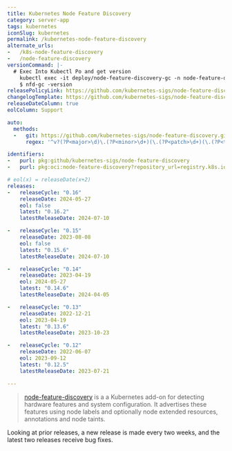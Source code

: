 ```yaml
---
title: Kubernetes Node Feature Discovery
category: server-app
tags: kubernetes
iconSlug: kubernetes
permalink: /kubernetes-node-feature-discovery
alternate_urls:
-   /k8s-node-feature-discovery
-   /node-feature-discovery
versionCommand: |-
  # Exec Into Kubectl Po and get version
    kubectl exec -it deploy/node-feature-discovery-gc -n node-feature-delivery -- bash
    $ nfd-gc -version
releasePolicyLink: https://github.com/kubernetes-sigs/node-feature-discovery/releases
changelogTemplate: https://github.com/kubernetes-sigs/node-feature-discovery/releases/tag/v__LATEST__
releaseDateColumn: true
eolColumn: Support

auto:
  methods:
  -   git: https://github.com/kubernetes-sigs/node-feature-discovery.git
      regex: '^v?(?P<major>\d)\.(?P<minor>\d+)(\.(?P<patch>\d+)(\.(?P<tiny>\d+))?)?$' # 0.x versions are ignored by default

identifiers:
-   purl: pkg:github/kubernetes-sigs/node-feature-discovery
-   purl: pkg:oci:node-feature-discovery?repository_url=registry.k8s.io/nfd

# eol(x) = releaseDate(x+2)
releases:
-   releaseCycle: "0.16"
    releaseDate: 2024-05-27
    eol: false
    latest: "0.16.2"
    latestReleaseDate: 2024-07-10

-   releaseCycle: "0.15"
    releaseDate: 2023-08-08
    eol: false
    latest: "0.15.6"
    latestReleaseDate: 2024-07-10

-   releaseCycle: "0.14"
    releaseDate: 2023-04-19
    eol: 2024-05-27
    latest: "0.14.6"
    latestReleaseDate: 2024-04-05

-   releaseCycle: "0.13"
    releaseDate: 2022-12-21
    eol: 2023-04-19
    latest: "0.13.6"
    latestReleaseDate: 2023-10-23

-   releaseCycle: "0.12"
    releaseDate: 2022-06-07
    eol: 2023-09-12
    latest: "0.12.5"
    latestReleaseDate: 2023-07-21

---
```


> [node-feature-discovery](https://kubernetes-sigs.github.io/node-feature-discovery/) is a a Kubernetes add-on for
> detecting hardware features and system configuration. It advertises these features using node labels and optionally
> node extended resources, annotations and node taints.

Looking at prior releases, a new release is made every two weeks, and the latest two releases receive bug fixes.
